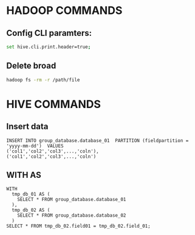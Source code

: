 # HADOOP COMMANDS

## Config CLI paramters:
```bash
set hive.cli.print.header=true;
```


## Delete broad

```bash
hadoop fs -rm -r /path/file
```



# HIVE COMMANDS

## Insert data
```hql
INSERT INTO group_database.database_01  PARTITION (fieldpartition = 'yyyy-mm-dd')  VALUES
('col1','col2','col3',...,'coln'),
('col1','col2','col3',...,'coln')
```

## WITH AS
```hql
WITH 
  tmp_db_01 AS (
    SELECT * FROM group_database.database_01
  ),
  tmp_db_02 AS (
    SELECT * FROM group_database.database_02
  )
SELECT * FROM tmp_db_02.field01 = tmp_db_02.field_01;
```


